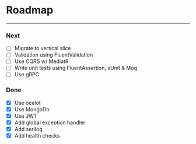 # Roadmap
---

### Next
- [ ] Migrate to vertical slice
- [ ] Validation using FluentValidation
- [ ] Use CQRS w/ MediatR
- [ ] Write unit tests using FluentAssertion, xUnit & Moq
- [ ] Use gRPC

### Done
- [x] Use ocelot
- [x] Use MongoDb
- [x] Use JWT
- [x] Add global exception handler
- [x] Add serilog
- [x] Add health checks
